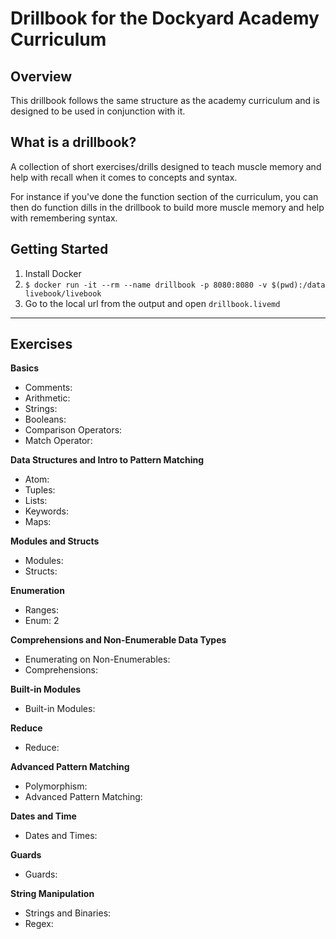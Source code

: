 # Drillbook for the Dockyard Academy Curriculum

## Overview

This drillbook follows the same structure as the academy curriculum and is designed to be used in conjunction with it. 

## What is a drillbook? 
A collection of short exercises/drills designed to teach muscle memory and help with recall when it comes to concepts and syntax.

For instance if you've done the function section of the curriculum, you can then do function dills in the drillbook to build more muscle memory and help with remembering syntax.

## Getting Started

1. Install Docker
2. `$ docker run -it --rm --name drillbook -p 8080:8080 -v $(pwd):/data livebook/livebook`
3. Go to the local url from the output and open `drillbook.livemd`


---

## Exercises

**Basics**

- Comments:
- Arithmetic:
- Strings:
- Booleans:
- Comparison Operators:
- Match Operator:

**Data Structures and Intro to Pattern Matching**

- Atom:
- Tuples:
- Lists:
- Keywords:
- Maps:

**Modules and Structs**

- Modules:
- Structs:

**Enumeration**

- Ranges:
- Enum: 2

**Comprehensions and Non-Enumerable Data Types**

- Enumerating on Non-Enumerables:
- Comprehensions:

**Built-in Modules**

- Built-in Modules:

**Reduce**

- Reduce:

**Advanced Pattern Matching**

- Polymorphism:
- Advanced Pattern Matching:

**Dates and Time**

- Dates and Times:

**Guards**

- Guards:

**String Manipulation**

- Strings and Binaries:
- Regex:



